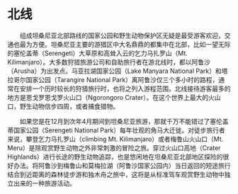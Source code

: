 # 北线
　　组成坦桑尼亚北部路线的国家公园和野生动物保护区无疑是最受游客欢迎，交通也最为方便。坦桑尼亚主要的游猎区中大名鼎鼎的都集中在北部，比如一望无际的塞伦盖蒂（Serengeti）大草原和高耸入云的乞力马扎罗山（Mt. Kilimanjaro）。大多数狩猎旅游公司和自助旅行者在游北线时，都以阿鲁沙（Arusha）为出发点。马亚拉湖国家公园（Lake Manyara National Park）和塔拉哥尔国家公园（Tarangire National Park）离阿鲁沙仅三个多小时的路程，通常在安排一个历时较长的狩猎旅行时，也将之列入游程范围。北线接待游客最多的地方是恩戈罗恩戈罗火山口（Ngorongoro Crater）。在这个世界上最大的火山口，野生动物信步四周，或者捕食猎物。

　　如果您是在12月到次年4月期间到坦桑尼亚旅游，那就千万不能错过了塞伦盖蒂国家公园（Serengeti National Park）每年壮观的角马大迁徙。对徒步旅行者来说，攀登乞力马扎罗山（climbing Mt. Kilimanjaro）或者梅鲁山火山口（Mt. Meru）是除观赏野生动物之外非常刺激的冒险之旅。穿过火山口高地（Crater Highlands）进行长途的野生动物追踪，也是悠闲地在坦桑尼亚北部地区探险的很好办法。将阿鲁沙到梅鲁山和莫梅拉湖（阿鲁沙国家公园内）当日返回的短途旅行结合到近距离的森林徒步游和独木舟之旅中，这将是从标准驾车观赏野生动物中独立出来的一种旅游活动。

